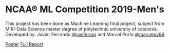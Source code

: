 # NCAA® ML Competition 2019-Men's

This project has been done as Machine Learning final project, subject from MIRI-Data Science master degree of polytechnic university of catalonia. Developed by: Javier Ferrando [@javiferran](https://github.com/javiferran) and  Marcel Porta [@marcelpv96](https://github.com/marcelpv96)

[Poster](https://github.com/Marcelpv96/NCAA-ML-Competition-2019-Men-s/blob/master/Poster.pdf)
[Full Report](https://github.com/Marcelpv96/NCAA-ML-Competition-2019-Men-s/blob/master/ML_Final_Report.pdf)


